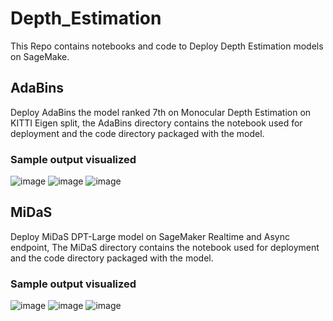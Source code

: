 # Depth_Estimation
This Repo contains notebooks and code to Deploy Depth Estimation models on SageMake.

## AdaBins
Deploy AdaBins the model ranked 7th on Monocular Depth Estimation on KITTI Eigen split, the AdaBins directory contains the notebook used for deployment and the code directory packaged with the model.

### Sample output visualized
![image](https://user-images.githubusercontent.com/87248009/194225468-ab10539c-b33d-4ff0-92be-38b8305ca3f6.png)
![image](https://user-images.githubusercontent.com/87248009/194225386-f7566207-6f71-4322-8ed9-56cbe726563a.png)
![image](https://user-images.githubusercontent.com/87248009/194225615-23e6a089-0814-4118-98c9-50bd77fb995a.png)


## MiDaS
Deploy MiDaS DPT-Large model on SageMaker Realtime and Async endpoint, The MiDaS directory contains the notebook used for deployment and the code directory packaged with the model.

### Sample output visualized
![image](https://user-images.githubusercontent.com/87248009/194225674-d3b38433-bc02-4c47-8861-63a16645246d.png)
![image](https://user-images.githubusercontent.com/87248009/194225702-957e6ec3-e661-4e5e-b3f8-984d32622250.png)
![image](https://user-images.githubusercontent.com/87248009/194225719-5bd6e827-4808-4d70-845e-ed6f579da666.png)



